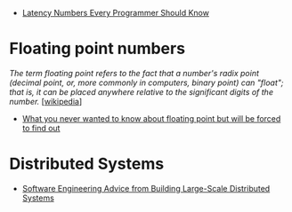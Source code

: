 
- [Latency Numbers Every Programmer Should Know](https://people.eecs.berkeley.edu/~rcs/research/interactive_latency.html)

# Floating point numbers

_The term floating point refers to the fact that a number's radix point (decimal point, or, more commonly in computers, binary point) can "float"; that is, it can be placed anywhere relative to the significant digits of the number._ [[wikipedia](https://en.wikipedia.org/wiki/Floating-point_arithmetic)]

- [What you never wanted to know about floating point but will be forced to find out](http://www.volkerschatz.com/science/float.html)

# Distributed Systems

- [Software Engineering Advice from
Building Large-Scale Distributed Systems](http://static.googleusercontent.com/media/research.google.com/en/us/people/jeff/stanford-295-talk.pdf)
